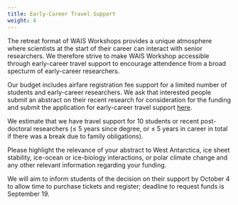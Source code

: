 ```yaml
---
title: Early-Career Travel Support
weight: 4
---
```


The retreat format of WAIS Workshops provides a unique atmosphere where scientists at the start of their career can interact with senior researchers. We therefore strive to make WAIS Workshop accessible through early-career travel support to encourage attendence from a broad specturm of early-career researchers.

Our budget includes airfare registration fee support for a limited number of students and early-career researchers. We ask that interested people submit an abstract on their recent research for consideration for the funding and submit the application for early-career travel support [here](http://forms.gle/vLPUZBE2ijxMLQtU7).

We estimate that we have travel support for 10 students or recent post-doctoral researchers (≤ 5 years since degree, or ≤ 5 years in career in total if there was a break due to family obligations).

Please highlight the relevance of your abstract to West Antarctica, ice sheet stability, ice-ocean or ice-biology interactions, or polar climate change and any other relevant information regarding your funding.

We will aim to inform students of the decision on their support by October 4 to allow time to purchase tickets and register; deadline to request funds is September 19.

